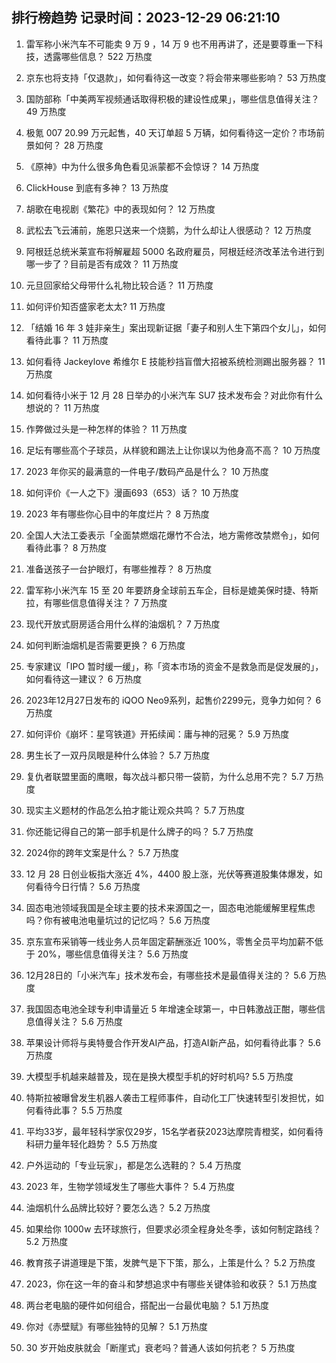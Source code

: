 
## 排行榜趋势 记录时间：2023-12-29 06:21:10
  
  1. 雷军称小米汽车不可能卖 9 万 9 ，14 万 9 也不用再讲了，还是要尊重一下科技，透露哪些信息？ 522 万热度
    
  2. 京东也将支持「仅退款」，如何看待这一改变？将会带来哪些影响？ 53 万热度
    
  3. 国防部称「中美两军视频通话取得积极的建设性成果」，哪些信息值得关注？ 49 万热度
    
  4. 极氪 007 20.99 万元起售，40 天订单超 5 万辆，如何看待这一定价？市场前景如何？ 28 万热度
    
  5. 《原神》中为什么很多角色看见派蒙都不会惊讶？ 14 万热度
    
  6. ClickHouse 到底有多神？ 13 万热度
    
  7. 胡歌在电视剧《繁花》中的表现如何？ 12 万热度
    
  8. 武松去飞云浦前，施恩只送来一个烧鹅，为什么却让人很感动？ 12 万热度
    
  9. 阿根廷总统米莱宣布将解雇超 5000 名政府雇员，阿根廷经济改革法令进行到哪一步了？目前是否有成效？ 11 万热度
    
  10. 元旦回家给父母带什么礼物比较合适？ 11 万热度
    
  11. 如何评价知否盛家老太太? 11 万热度
    
  12. 「结婚 16 年 3 娃非亲生」案出现新证据「妻子和别人生下第四个女儿」，如何看待此事？ 11 万热度
    
  13. 如何看待 Jackeylove 希维尔 E 技能秒挡盲僧大招被系统检测踢出服务器？ 11 万热度
    
  14. 如何看待小米于 12 月 28 日举办的小米汽车 SU7 技术发布会？对此你有什么想说的？ 11 万热度
    
  15. 作弊做过头是一种怎样的体验？ 11 万热度
    
  16. 足坛有哪些高个子球员，从样貌和踢法上让你误以为他身高不高？ 10 万热度
    
  17. 2023 年你买的最满意的一件电子/数码产品是什么？ 10 万热度
    
  18. 如何评价《一人之下》漫画693（653）话？ 10 万热度
    
  19. 2023 年有哪些你心目中的年度烂片？ 8 万热度
    
  20. 全国人大法工委表示「全面禁燃烟花爆竹不合法，地方需修改禁燃令」，如何看待此事？ 8 万热度
    
  21. 准备送孩子一台护眼灯，有哪些推荐？ 8 万热度
    
  22. 雷军称小米汽车 15 至 20 年要跻身全球前五车企，目标是媲美保时捷、特斯拉，有哪些信息值得关注？ 7 万热度
    
  23. 现代开放式厨房适合用什么样的油烟机？ 7 万热度
    
  24. 如何判断油烟机是否需要更换？ 6 万热度
    
  25. 专家建议「IPO 暂时缓一缓」，称「资本市场的资金不是救急而是促发展的」，如何看待这一建议？ 6 万热度
    
  26. 2023年12月27日发布的 iQOO Neo9系列，起售价2299元，竞争力如何？ 6 万热度
    
  27. 如何评价《崩坏：星穹铁道》开拓续闻：庸与神的冠冕？ 5.9 万热度
    
  28. 男生长了一双丹凤眼是种什么体验？ 5.7 万热度
    
  29. 复仇者联盟里面的鹰眼，每次战斗都只带一袋箭，为什么总用不完？ 5.7 万热度
    
  30. 现实主义题材的作品怎么拍才能让观众共鸣？ 5.7 万热度
    
  31. 你还能记得自己的第一部手机是什么牌子的吗？ 5.7 万热度
    
  32. 2024你的跨年文案是什么？ 5.7 万热度
    
  33. 12 月 28 日创业板指大涨近 4%，4400 股上涨，光伏等赛道股集体爆发，如何看待今日行情？ 5.6 万热度
    
  34. 固态电池领域我国是全球主要的技术来源国之一，固态电池能缓解里程焦虑吗？你有被电池电量坑过的记忆吗？ 5.6 万热度
    
  35. 京东宣布采销等一线业务人员年固定薪酬涨近 100%，零售全员平均加薪不低于 20%，哪些信息值得关注？ 5.6 万热度
    
  36. 12月28日的「小米汽车」技术发布会，有哪些技术是最值得关注的？ 5.6 万热度
    
  37. 我国固态电池全球专利申请量近 5 年增速全球第一，中日韩激战正酣，哪些信息值得关注？ 5.6 万热度
    
  38. 苹果设计师将与奥特曼合作开发AI产品，打造AI新产品，如何看待此事？ 5.6 万热度
    
  39. 大模型手机越来越普及，现在是换大模型手机的好时机吗? 5.5 万热度
    
  40. 特斯拉被曝曾发生机器人袭击工程师事件，自动化工厂快速转型引发担忧，如何看待此事？ 5.5 万热度
    
  41. 平均33岁，最年轻科学家仅29岁，15名学者获2023达摩院青橙奖，如何看待科研力量年轻化趋势？ 5.5 万热度
    
  42. 户外运动的「专业玩家」，都是怎么选鞋的？ 5.4 万热度
    
  43. 2023 年，生物学领域发生了哪些大事件？ 5.4 万热度
    
  44. 油烟机什么品牌比较好？要怎么选？ 5.2 万热度
    
  45. 如果给你 1000w 去环球旅行，但要求必须全程身处冬季，该如何制定路线？ 5.2 万热度
    
  46. 教育孩子讲道理是下策，发脾气是下下策，那么，上策是什么？ 5.2 万热度
    
  47. 2023，你在这一年的奋斗和梦想追求中有哪些关键体验和收获？ 5.1 万热度
    
  48. 两台老电脑的硬件如何组合，搭配出一台最优电脑？ 5.1 万热度
    
  49. 你对《赤壁赋》有哪些独特的见解？ 5.1 万热度
    
  50. 30 岁开始皮肤就会「断崖式」衰老吗？普通人该如何抗老？ 5 万热度
    
